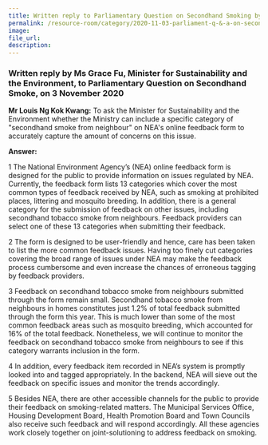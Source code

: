 ```yaml
---  
title: Written reply to Parliamentary Question on Secondhand Smoking by Ms Grace Fu, Minister for Sustainability and the Environment  
permalink: /resource-room/category/2020-11-03-parliament-q-&-a-on-secondhand-smoking/  
image:  
file_url:  
description:  
---  
```


### Written reply by Ms Grace Fu, Minister for Sustainability and the Environment, to Parliamentary Question on Secondhand Smoke, on 3 November 2020  

**Mr Louis Ng Kok Kwang:** To ask the Minister for Sustainability and the Environment whether the Ministry can include a specific category of "secondhand smoke from neighbour" on NEA's online feedback form to accurately capture the amount of concerns on this issue.  

**Answer:**  

1 The National Environment Agency’s (NEA) online feedback form is designed for the public to provide information on issues regulated by NEA.  Currently, the feedback form lists 13 categories which cover the most common types of feedback received by NEA, such as smoking at prohibited places, littering and mosquito breeding. In addition, there is a general category for the submission of feedback on other issues, including secondhand tobacco smoke from neighbours. Feedback providers can select one of these 13 categories when submitting their feedback.  

2 The form is designed to be user-friendly and hence, care has been taken to list the more common feedback issues. Having too finely cut categories covering the broad range of issues under NEA may make the feedback process cumbersome and even increase the chances of erroneous tagging by feedback providers.  

3 Feedback on secondhand tobacco smoke from neighbours submitted through the form remain small. Secondhand tobacco smoke from neighbours in homes constitutes just 1.2% of total feedback submitted through the form this year. This is much lower than some of the most common feedback areas such as mosquito breeding, which accounted for 16% of the total feedback. Nonetheless, we will continue to monitor the feedback on secondhand tobacco smoke from neighbours to see if this category warrants inclusion in the form.  

4 In addition, every feedback item recorded in NEA’s system is promptly looked into and tagged appropriately. In the backend, NEA will sieve out the feedback on specific issues and monitor the trends accordingly.  

5 Besides NEA, there are other accessible channels for the public to provide their feedback on smoking-related matters. The Municipal Services Office, Housing Development Board, Health Promotion Board and Town Councils also receive such feedback and will respond accordingly. All these agencies work closely together on joint-solutioning to address feedback on smoking.  

